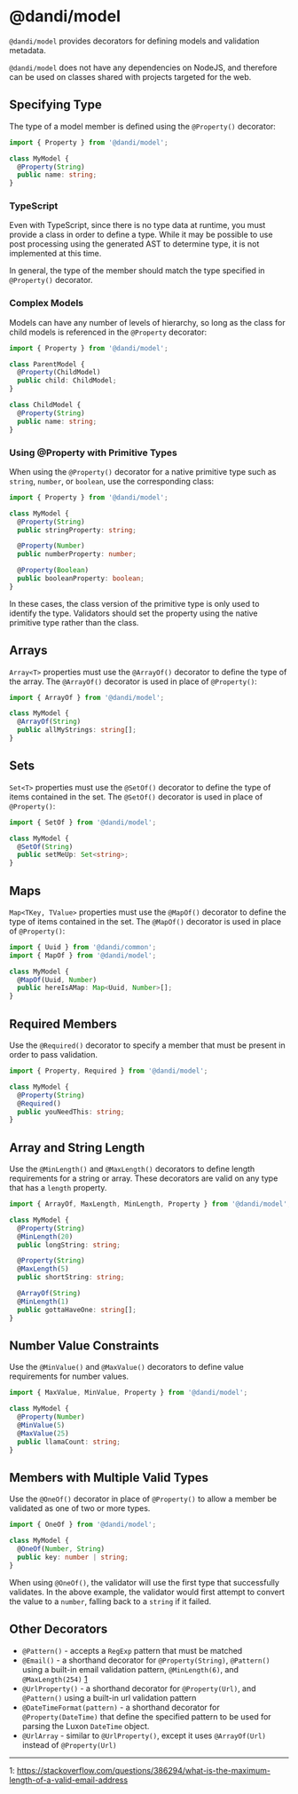 # @dandi/model

`@dandi/model` provides decorators for defining models and validation
metadata.

`@dandi/model` does not have any dependencies on NodeJS, and therefore
can be used on classes shared with projects targeted for the web.

## Specifying Type

The type of a model member is defined using the `@Property()` decorator:

```typescript
import { Property } from '@dandi/model';

class MyModel {
  @Property(String)
  public name: string;
}
```

### TypeScript

Even with TypeScript, since there is no type data at runtime, you must
provide a class in order to define a type. While it may be possible to
use post processing using the generated AST to determine type, it is not
implemented at this time.

In general, the type of the member should match the type specified in
`@Property()` decorator.

### Complex Models

Models can have any number of levels of hierarchy, so long as the class
for child models is referenced in the `@Property` decorator:

```typescript
import { Property } from '@dandi/model';

class ParentModel {
  @Property(ChildModel)
  public child: ChildModel;
}

class ChildModel {
  @Property(String)
  public name: string;
}
```

### Using @Property with Primitive Types

When using the `@Property()` decorator for a native primitive type such
as `string`, `number`, or `boolean`, use the corresponding class:

```typescript
import { Property } from '@dandi/model';

class MyModel {
  @Property(String)
  public stringProperty: string;

  @Property(Number)
  public numberProperty: number;

  @Property(Boolean)
  public booleanProperty: boolean;
}
```

In these cases, the class version of the primitive type is only used to
identify the type. Validators should set the property using the native
primitive type rather than the class.

## Arrays

`Array<T>` properties must use the `@ArrayOf()` decorator to define the type
of the array. The `@ArrayOf()` decorator is used in place of
`@Property()`:

```typescript
import { ArrayOf } from '@dandi/model';

class MyModel {
  @ArrayOf(String)
  public allMyStrings: string[];
}
```

## Sets

`Set<T>` properties must use the `@SetOf()` decorator to define the type
of items contained in the set. The `@SetOf()` decorator is used in place
of `@Property()`:

```typescript
import { SetOf } from '@dandi/model';

class MyModel {
  @SetOf(String)
  public setMeUp: Set<string>;
}
```

## Maps

`Map<TKey, TValue>` properties must use the `@MapOf()` decorator to define the type
of items contained in the set. The `@MapOf()` decorator is used in place
of `@Property()`:

```typescript
import { Uuid } from '@dandi/common';
import { MapOf } from '@dandi/model';

class MyModel {
  @MapOf(Uuid, Number)
  public hereIsAMap: Map<Uuid, Number>[];
}
```

## Required Members

Use the `@Required()` decorator to specify a member that must be present
in order to pass validation.

```typescript
import { Property, Required } from '@dandi/model';

class MyModel {
  @Property(String)
  @Required()
  public youNeedThis: string;
}
```

## Array and String Length

Use the `@MinLength()` and `@MaxLength()` decorators to define length
requirements for a string or array. These decorators are valid on any
type that has a `length` property.

```typescript
import { ArrayOf, MaxLength, MinLength, Property } from '@dandi/model';

class MyModel {
  @Property(String)
  @MinLength(20)
  public longString: string;

  @Property(String)
  @MaxLength(5)
  public shortString: string;

  @ArrayOf(String)
  @MinLength(1)
  public gottaHaveOne: string[];
}
```

## Number Value Constraints

Use the `@MinValue()` and `@MaxValue()` decorators to define value
requirements for number values.

```typescript
import { MaxValue, MinValue, Property } from '@dandi/model';

class MyModel {
  @Property(Number)
  @MinValue(5)
  @MaxValue(25)
  public llamaCount: string;
}
```

## Members with Multiple Valid Types

Use the `@OneOf()` decorator in place of `@Property()` to allow a member
be validated as one of two or more types.

```typescript
import { OneOf } from '@dandi/model';

class MyModel {
  @OneOf(Number, String)
  public key: number | string;
}
```

When using `@OneOf()`, the validator will use the first type that
successfully validates. In the above example, the validator would first
attempt to convert the value to a `number`, falling back to a `string`
if it failed.

## Other Decorators

- `@Pattern()` - accepts a `RegExp` pattern that must be matched
- `@Email()` - a shorthand decorator for `@Property(String)`,
  `@Pattern()` using a built-in email validation pattern,
  `@MinLength(6)`, and `@MaxLength(254)`
  [1](https://stackoverflow.com/questions/386294/what-is-the-maximum-length-of-a-valid-email-address)
- `@UrlProperty()` - a shorthand decorator for `@Property(Url)`, and
  `@Pattern()` using a built-in url validation pattern
- `@DateTimeFormat(pattern)` - a shorthand decorator for
  `@Property(DateTime)` that define the specified pattern to be used for
  parsing the Luxon `DateTime` object.
- `@UrlArray` - similar to `@UrlProperty()`, except it uses
  `@ArrayOf(Url)` instead of `@Property(Url)`

---

1: https://stackoverflow.com/questions/386294/what-is-the-maximum-length-of-a-valid-email-address
